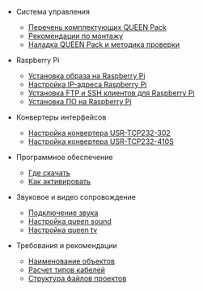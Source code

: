 - Система управления

  - [Перечень комплектующих QUEEN Pack](queen_pack)  
  - [Рекомендации по монтажу](cs_mount)
  - [Наладка QUEEN Pack и методика проверки](cs_check)

- Raspberry Pi

  - [Установка образа на Raspberry Pi](rpi_image_upload)  
  - [Настройка IP-адреса Raspberry Pi](rpi_ip_setup)  
  - [Установка FTP и SSH клиентов для Raspberry Pi](rpi_ftp_ssh_setup)  
  - [Установка ПО на Raspberry Pi](rpi_soft_install)

- Конвертеры интерфейсов

  - [Настройка конвертера USR-TCP232-302](hw_setup_usr_tcp232_302)  
  - [Настройка конвертера USR-TCP232-410S](hw_setup_usr_tcp232_410s)

- Программное обеспечение

  - [Где скачать](queen_software)  
  - [Как активировать](queen_software_activate)

- Звуковое и видео сопровождение

  - [Подключение звука](hw_plug_sound)  
  - [Настройка queen sound](soft_queen_sound)  
  - [Настройка queen tv](soft_queen_tv)

- Требования и рекомендации

  - [Наименование объектов](reqs_object_naming)  
  - [Расчет типов кабелей](reqs_cable_cut)  
  - [Структура файлов проектов](reqs_project_filesystem)  

